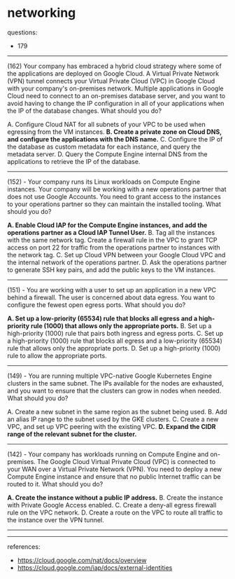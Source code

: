 # networking

questions:
- 179

---

 (162) Your company has embraced a hybrid cloud strategy where some of the applications are deployed on Google Cloud. A Virtual Private Network (VPN) tunnel connects your Virtual Private Cloud (VPC) in Google Cloud with your company's on-premises network. Multiple applications in Google Cloud need to connect to an on-premises database server, and you want to avoid having to change the IP configuration in all of your applications when the IP of the database changes. What should you do?

A. Configure Cloud NAT for all subnets of your VPC to be used when egressing from the VM instances.
**B. Create a private zone on Cloud DNS, and configure the applications with the DNS name.**
C. Configure the IP of the database as custom metadata for each instance, and query the metadata server. 
D. Query the Compute Engine internal DNS from the applications to retrieve the IP of the database.

---

(152) - Your company runs its Linux workloads on Compute Engine instances. Your company will be working with a new operations partner that does not use Google
Accounts. You need to grant access to the instances to your operations partner so they can maintain the installed tooling. What should you do?

**A. Enable Cloud IAP for the Compute Engine instances, and add the operations partner as a Cloud IAP Tunnel User.**
B. Tag all the instances with the same network tag. Create a firewall rule in the VPC to grant TCP access on port 22 for traffic from the operations partner to instances with the network tag.
C. Set up Cloud VPN between your Google Cloud VPC and the internal network of the operations partner. D. Ask the operations partner to generate SSH key pairs, and add the public keys to the VM instances.

---

(151) - You are working with a user to set up an application in a new VPC behind a firewall. The user is concerned about data egress. You want to configure the fewest open egress ports. What should you do?

**A. Set up a low-priority (65534) rule that blocks all egress and a high-priority rule (1000) that allows only the appropriate ports.**
B. Set up a high-priority (1000) rule that pairs both ingress and egress ports.
C. Set up a high-priority (1000) rule that blocks all egress and a low-priority (65534) rule that allows only the appropriate ports. D. Set up a high-priority (1000) rule to allow the appropriate ports.

---

(149) - You are running multiple VPC-native Google Kubernetes Engine clusters in the same subnet. The IPs available for the nodes are exhausted, and you want to ensure that the clusters can grow in nodes when needed. What should you do?

A. Create a new subnet in the same region as the subnet being used. 
B. Add an alias IP range to the subnet used by the GKE clusters.
C. Create a new VPC, and set up VPC peering with the existing VPC. **D. Expand the CIDR range of the relevant subnet for the cluster.**

---

(142) - Your company has workloads running on Compute Engine and on-premises. The Google Cloud Virtual Private Cloud (VPC) is connected to your WAN over a
Virtual Private Network (VPN). You need to deploy a new Compute Engine instance and ensure that no public Internet traffic can be routed to it. What should you do?

**A. Create the instance without a public IP address.**
B. Create the instance with Private Google Access enabled.
C. Create a deny-all egress firewall rule on the VPC network.
D. Create a route on the VPC to route all traffic to the instance over the VPN tunnel.

---

---

references:

- https://cloud.google.com/nat/docs/overview
- https://cloud.google.com/iap/docs/external-identities